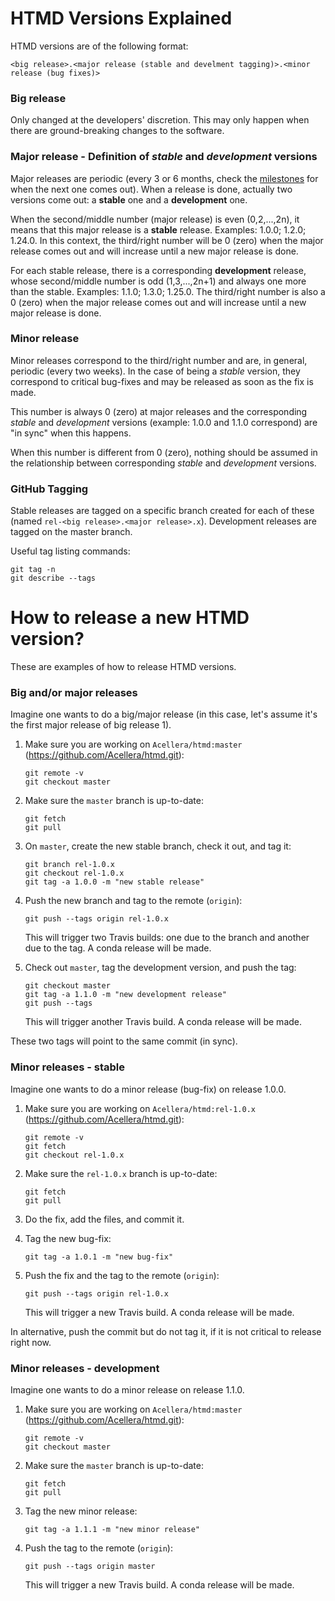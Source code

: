 # HTMD Versions Explained

HTMD versions are of the following format:

```
<big release>.<major release (stable and develment tagging)>.<minor release (bug fixes)>
```

### Big release

Only changed at the developers' discretion. This may only happen when there are ground-breaking changes to the software.

### Major release - Definition of _stable_ and _development_ versions

Major releases are periodic (every 3 or 6 months, check the [milestones](https://github.com/Acellera/htmd/milestones) for when the next one comes out). When a release is done, actually two versions come out: a __stable__ one and a __development__ one.

When the second/middle number (major release) is even (0,2,...,2n), it means that this major release is a __stable__ release. Examples: 1.0.0; 1.2.0; 1.24.0.
In this context, the third/right number will be 0 (zero) when the major release comes out and will increase until a new major release is done. 

For each stable release, there is a corresponding __development__ release, whose second/middle number is odd (1,3,...,2n+1) and always one more than the stable. Examples: 1.1.0; 1.3.0; 1.25.0.
The third/right number is also a 0 (zero) when the major release comes out and will increase until a new major release is done.

### Minor release

Minor releases correspond to the third/right number and are, in general, periodic (every two weeks). In the case of being a _stable_ version, they correspond to critical bug-fixes and may be released as soon as the fix is made. 

This number is always 0 (zero) at major releases and the corresponding _stable_ and _development_ versions (example: 1.0.0 and 1.1.0 correspond) are "in sync" when this happens.

When this number is different from 0 (zero), nothing should be assumed in the relationship between corresponding _stable_ and _development_ versions.

### GitHub Tagging

Stable releases are tagged on a specific branch created for each of these (named `rel-<big release>.<major release>.x`). Development releases are tagged on the master branch.

Useful tag listing commands:
```
git tag -n
git describe --tags
```

# How to release a new HTMD version?

These are examples of how to release HTMD versions.

### Big and/or major releases

Imagine one wants to do a big/major release (in this case, let's assume it's the first major release of big release 1).

1. Make sure you are working on `Acellera/htmd:master` (https://github.com/Acellera/htmd.git):

   ```
   git remote -v
   git checkout master
   ```

1. Make sure the `master` branch is up-to-date:

   ```
   git fetch
   git pull
   ```

1. On `master`, create the new stable branch, check it out, and tag it:

   ```
   git branch rel-1.0.x
   git checkout rel-1.0.x
   git tag -a 1.0.0 -m "new stable release"
   ```

1. Push the new branch and tag to the remote (`origin`):

   `git push --tags origin rel-1.0.x`

   This will trigger two Travis builds: one due to the branch and another due to the tag. A conda release will be made.
1. Check out `master`, tag the development version, and push the tag:

   ```
   git checkout master
   git tag -a 1.1.0 -m "new development release"
   git push --tags
   ```

   This will trigger another Travis build. A conda release will be made.

These two tags will point to the same commit (in sync).

### Minor releases - stable

Imagine one wants to do a minor release (bug-fix) on release 1.0.0.

1. Make sure you are working on `Acellera/htmd:rel-1.0.x` (https://github.com/Acellera/htmd.git):

   ```
   git remote -v
   git fetch
   git checkout rel-1.0.x
   ```

1. Make sure the `rel-1.0.x` branch is up-to-date:

   ```
   git fetch
   git pull
   ```

1. Do the fix, add the files, and commit it.
1. Tag the new bug-fix:

   `git tag -a 1.0.1 -m "new bug-fix"`

1. Push the fix and the tag to the remote (`origin`):

   `git push --tags origin rel-1.0.x`

   This will trigger a new Travis build. A conda release will be made.

In alternative, push the commit but do not tag it, if it is not critical to release right now.

### Minor releases - development

Imagine one wants to do a minor release on release 1.1.0.

1. Make sure you are working on `Acellera/htmd:master` (https://github.com/Acellera/htmd.git):

   ```
   git remote -v
   git checkout master
   ```

1. Make sure the `master` branch is up-to-date:

   ```
   git fetch
   git pull
   ```

1. Tag the new minor release:

   `git tag -a 1.1.1 -m "new minor release"`

1. Push the tag to the remote (`origin`):

   `git push --tags origin master`

   This will trigger a new Travis build. A conda release will be made.
